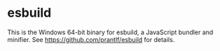 # esbuild

This is the Windows 64-bit binary for esbuild, a JavaScript bundler and minifier. See https://github.com/prantlf/esbuild for details.

